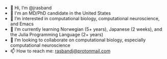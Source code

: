 - 👋 Hi, I’m @jrasband
- 🔬 I'm an MD/PhD candidate in the United States
- 👀 I’m interested in computational biology, computational neuroscience, and Emacs
- 🌱 I’m currently learning Norwegian (5+ years), Japanese (2 weeks), and the Julia Programming Language (2+ years)
- 💞️ I’m looking to collaborate on computational biology, especially computational neuroscience
- 📫 How to reach me: rasbandj@protonmail.com

<!---
jrasband/jrasband is a ✨ special ✨ repository because its `README.md` (this file) appears on your GitHub profile.
You can click the Preview link to take a look at your changes.
--->
